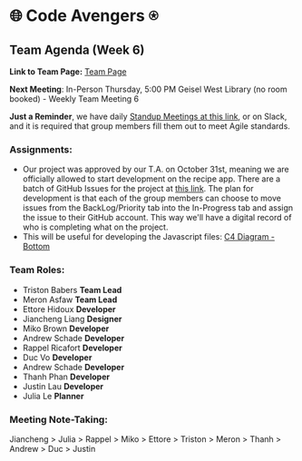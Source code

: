 # 🌐 Code Avengers ⍟

## Team Agenda (Week 6)

**Link to Team Page:** [Team Page](https://github.com/cse110-sp21-group36/cse110-sp21-group36/blob/main/admin/team.md)

__Next Meeting__: In-Person Thursday, 5:00 PM Geisel West Library (no room booked) - Weekly Team Meeting 6

**Just a Reminder**, we have daily [Standup Meetings at this link](https://app.sup.today/dashboard?timePeriod=this_week), or on Slack, and it is required that group members fill them out to meet Agile standards.

### Assignments:
- Our project was approved by our T.A. on October 31st, meaning we are officially allowed to start development on the recipe app. There are a batch of GitHub Issues for the project at [this link](https://github.com/orgs/cse110-sp21-group36/projects/1/views/1). The plan for development is that each of the group members can choose to move issues from the BackLog/Priority tab into the In-Progress tab and assign the issue to their GitHub account. This way we'll have a digital record of who is completing what on the project.
- This will be useful for developing the Javascript files: [C4 Diagram - Bottom](https://github.com/cse110-sp21-group36/cse110-sp21-group36/blob/main/specs/brainstorm/C4%20Diagram%20Bottom%20Level.PNG)

### Team Roles:
- Triston Babers __Team Lead__
- Meron Asfaw __Team Lead__
- Ettore Hidoux __Developer__
- Jiancheng Liang __Designer__
- Miko Brown __Developer__
- Andrew Schade __Developer__
- Rappel Ricafort __Developer__
- Duc Vo __Developer__
- Andrew Schade __Developer__
- Thanh Phan __Developer__
- Justin Lau __Developer__
- Julia Le __Planner__

### Meeting Note-Taking:
Jiancheng > Julia > Rappel > Miko > Ettore > Triston > Meron > Thanh > Andrew > Duc > Justin
